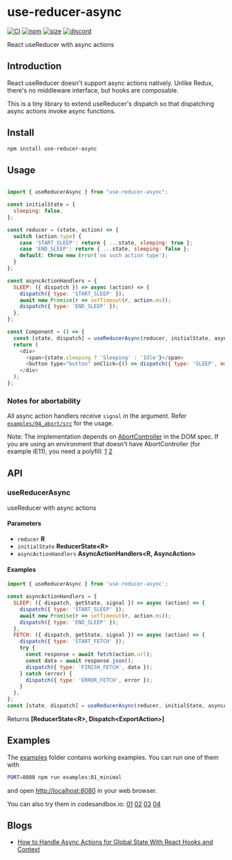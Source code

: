 # use-reducer-async

[![CI](https://img.shields.io/github/workflow/status/dai-shi/use-reducer-async/CI)](https://github.com/dai-shi/use-reducer-async/actions?query=workflow%3ACI)
[![npm](https://img.shields.io/npm/v/use-reducer-async)](https://www.npmjs.com/package/use-reducer-async)
[![size](https://img.shields.io/bundlephobia/minzip/use-reducer-async)](https://bundlephobia.com/result?p=use-reducer-async)
[![discord](https://img.shields.io/discord/627656437971288081)](https://discord.gg/MrQdmzd)

React useReducer with async actions

## Introduction

React useReducer doesn't support async actions natively.
Unlike Redux, there's no middleware interface, but hooks are composable.

This is a tiny library to extend useReducer's dispatch
so that dispatching async actions invoke async functions.

## Install

```bash
npm install use-reducer-async
```

## Usage

```javascript

import { useReducerAsync } from "use-reducer-async";

const initialState = {
  sleeping: false,
};

const reducer = (state, action) => {
  switch (action.type) {
    case 'START_SLEEP': return { ...state, sleeping: true };
    case 'END_SLEEP': return { ...state, sleeping: false };
    default: throw new Error('no such action type');
  }
};

const asyncActionHandlers = {
  SLEEP: ({ dispatch }) => async (action) => {
    dispatch({ type: 'START_SLEEP' });
    await new Promise(r => setTimeout(r, action.ms));
    dispatch({ type: 'END_SLEEP' });
  },
};

const Component = () => {
  const [state, dispatch] = useReducerAsync(reducer, initialState, asyncActionHandlers);
  return (
    <div>
      <span>{state.sleeping ? 'Sleeping' : 'Idle'}</span>
      <button type="button" onClick={() => dispatch({ type: 'SLEEP', ms: 1000 })}>Click</button>
    </div>
  );
};
```

### Notes for abortability

All async action handlers receive `signal` in the argument.
Refer [`examples/04_abort/src`](./examples/04\_abort/src) for the usage.

Note: The implementation depends on [AbortController](https://developer.mozilla.org/en-US/docs/Web/API/AbortController) in the DOM spec.
If you are using an environment that doesn't have AbortController (for example IE11), you need a polyfill:
[1](https://github.com/mo/abortcontroller-polyfill)
[2](https://github.com/mysticatea/abort-controller)

## API

<!-- Generated by documentation.js. Update this documentation by updating the source code. -->

### useReducerAsync

useReducer with async actions

#### Parameters

*   `reducer` **R** 
*   `initialState` **ReducerState\<R>** 
*   `asyncActionHandlers` **AsyncActionHandlers\<R, AsyncAction>** 

#### Examples

```javascript
import { useReducerAsync } from 'use-reducer-async';

const asyncActionHandlers = {
  SLEEP: ({ dispatch, getState, signal }) => async (action) => {
    dispatch({ type: 'START_SLEEP' });
    await new Promise(r => setTimeout(r, action.ms));
    dispatch({ type: 'END_SLEEP' });
  },
  FETCH: ({ dispatch, getState, signal }) => async (action) => {
    dispatch({ type: 'START_FETCH' });
    try {
      const response = await fetch(action.url);
      const data = await response.json();
      dispatch({ type: 'FINISH_FETCH', data });
    } catch (error) {
      dispatch({ type: 'ERROR_FETCH', error });
    }
  },
};
const [state, dispatch] = useReducerAsync(reducer, initialState, asyncActionHandlers);
```

Returns **\[ReducerState\<R>, Dispatch\<ExportAction>]** 

## Examples

The [examples](examples) folder contains working examples.
You can run one of them with

```bash
PORT=8080 npm run examples:01_minimal
```

and open <http://localhost:8080> in your web browser.

You can also try them in codesandbox.io:
[01](https://codesandbox.io/s/github/dai-shi/use-reducer-async/tree/main/examples/01\_minimal)
[02](https://codesandbox.io/s/github/dai-shi/use-reducer-async/tree/main/examples/02\_typescript)
[03](https://codesandbox.io/s/github/dai-shi/use-reducer-async/tree/main/examples/03\_getstate)
[04](https://codesandbox.io/s/github/dai-shi/use-reducer-async/tree/main/examples/04\_abort)

## Blogs

*   [How to Handle Async Actions for Global State With React Hooks and Context](https://blog.axlight.com/posts/how-to-handle-async-actions-for-global-state-with-react-hooks-and-context/)

